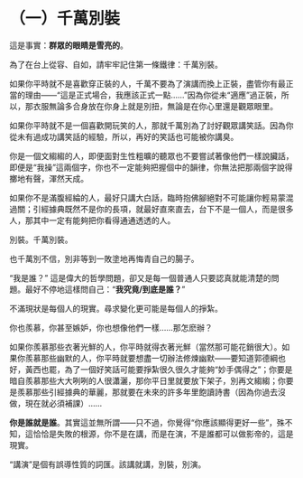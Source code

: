 # （一）千萬別裝

這是事實：**群眾的眼睛是雪亮的**。

為了在台上從容、自如，請牢牢記住第一條鐵律：千萬別裝。

如果你平時就不是喜歡穿正裝的人，千萬不要為了演講而換上正裝，盡管你有最正當的理由——“這是正式場合，我應該正式一點……”因為你從未“適應”過正裝，所以，那衣服無論多合身放在你身上就是別扭，無論是在你心里還是觀眾眼里。

如果你平時就不是一個喜歡開玩笑的人，那就千萬別為了討好觀眾講笑話。因為你從未有過成功講笑話的經驗，所以，再好的笑話也可能被你講臭。

你是一個文縐縐的人，即便面對生性粗曠的聽眾也不要嘗試著像他們一樣說臟話，即便是“我操”這兩個字，你也不一定能夠把握個中的韻律，你無法把那兩個字說得擲地有聲，渾然天成。

如果你不是滿腹經綸的人，最好只講大白話，臨時抱佛腳絕對不可能讓你輕易蒙混過關；引經據典既然不是你的長項，就最好直來直去，台下不是一個人，而是很多人，那其中一定有能夠把你看得通通透透的人。

別裝。千萬別裝。

也千萬別不信，別非等到一敗塗地再悔青自己的腸子。

“我是誰？”
這是偉大的哲學問題，卻又是每一個普通人只要認真就能清楚的問題。最好不停地這樣問自己：“**我究竟/到底是誰？**”

不滿現狀是每個人的現實。尋求變化更可能是每個人的掙紮。

你也羨慕，你甚至嫉妒，你也想像他們一樣……那怎麽辦？

如果你羨慕那些衣著光鮮的人，你平時就得衣著光鮮（當然那可能花銷很大）。如果你羨慕那些幽默的人，你平時就要想盡一切辦法修煉幽默——要知道郭德綱也好，黃西也罷，為了一個好笑話可能要掙紮很久很久才能夠“妙手偶得之”；你要是暗自羨慕那些大大咧咧的人很瀟灑，那你平日里就要放下架子，別再文縐縐；你要是羨慕那些引經據典的華麗，那就要在未來的許多年里飽讀詩書（因為你過去沒做，現在就必須補課）……

**你是誰就是誰**。其實這並無所謂——只不過，你覺得“你應該顯得更好一些”，殊不知，這恰恰是失敗的根源，你不是在講，而是在演，不是誰都可以做影帝的，這是現實。

“講演”是個有誤導性質的詞匯。該講就講，別裝，別演。
